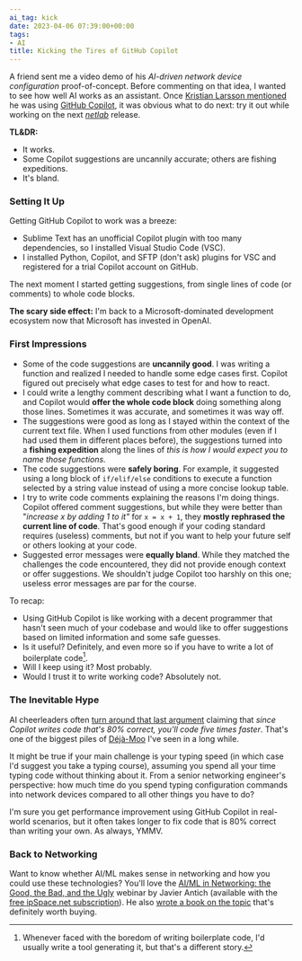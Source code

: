 ```yaml
---
ai_tag: kick
date: 2023-04-06 07:39:00+00:00
tags:
- AI
title: Kicking the Tires of GitHub Copilot
---
```

A friend sent me a video demo of his *AI-driven network device configuration* proof-of-concept. Before commenting on that idea, I wanted to see how well AI works as an assistant. Once [Kristian Larsson mentioned](https://twitter.com/plajjan/status/1640088978228408326) he was using [GitHub Copilot](https://github.com/features/copilot), it was obvious what to do next: try it out while working on the next *[netlab](https://netlab.tools/)* release.

**TL&DR:**

-   It works.
-   Some Copilot suggestions are uncannily accurate; others are fishing expeditions.
-   It's bland.
<!--more-->
### Setting It Up

Getting GitHub Copilot to work was a breeze:

-   Sublime Text has an unofficial Copilot plugin with too many dependencies, so I installed Visual Studio Code (VSC).
-   I installed Python, Copilot, and SFTP (don't ask) plugins for VSC and registered for a trial Copilot account on GitHub.

The next moment I started getting suggestions, from single lines of code (or comments) to whole code blocks.

**The scary side effect:** I'm back to a Microsoft-dominated development ecosystem now that Microsoft has invested in OpenAI.

### First Impressions

-   Some of the code suggestions are **uncannily good**. I was writing a function and realized I needed to handle some edge cases first. Copilot figured out precisely what edge cases to test for and how to react. 
-   I could write a lengthy comment describing what I want a function to do, and Copilot would **offer the whole code block** doing something along those lines. Sometimes it was accurate, and sometimes it was way off.
-   The suggestions were good as long as I stayed within the context of the current text file. When I used functions from other modules (even if I had used them in different places before), the suggestions turned into a **fishing expedition** along the lines of *this is how I would expect you to name those functions.*
-   The code suggestions were **safely boring**. For example, it suggested using a long block of `if/elif/else` conditions to execute a function selected by a string value instead of using a more concise lookup table.
-   I try to write code comments explaining the reasons I'm doing things. Copilot offered comment suggestions, but while they were better than "*increase x by adding 1 to it"* for `x = x + 1`, they **mostly rephrased the current line of code**. That's good enough if your coding standard requires (useless) comments, but not if you want to help your future self or others looking at your code.
-   Suggested error messages were **equally bland**. While they matched the challenges the code encountered, they did not provide enough context or offer suggestions. We shouldn't judge Copilot too harshly on this one; useless error messages are par for the course.

To recap:

-   Using GitHub Copilot is like working with a decent programmer that hasn't seen much of your codebase and would like to offer suggestions based on limited information and some safe guesses.
-   Is it useful? Definitely, and even more so if you have to write a lot of boilerplate code[^BP].
-   Will I keep using it? Most probably.
-   Would I trust it to write working code? Absolutely not.

[^BP]: Whenever faced with the boredom of writing boilerplate code, I'd usually write a tool generating it, but that's a different story.

### The Inevitable Hype

AI cheerleaders often [turn around that last argument](https://about.sourcegraph.com/blog/cheating-is-all-you-need) claiming that _since Copilot writes code that's 80% correct, you'll code five times faster_. That's one of the biggest piles of [Déjà-Moo](https://idioms.thefreedictionary.com/d%C3%A9j%C3%A0+moo) I've seen in a long while.

It might be true if your main challenge is your typing speed (in which case I'd suggest you take a typing course), assuming you spend all your time typing code without thinking about it. From a senior networking engineer's perspective: how much time do you spend typing configuration commands into network devices compared to all other things you have to do?

I'm sure you get performance improvement using GitHub Copilot in real-world scenarios, but it often takes longer to fix code that is 80% correct than writing your own. As always, YMMV.

### Back to Networking

Want to know whether AI/ML makes sense in networking and how you could use these technologies? You'll love the [AI/ML in Networking: the Good, the Bad, and the Ugly](https://www.ipspace.net/AI_and_ML_in_Networking) webinar by Javier Antich (available with the [free ipSpace.net subscription](https://www.ipspace.net/Subscription/Free)). He also [wrote a book on the topic](https://blog.ipspace.net/2023/02/machine-learning-network-cloud.html) that's definitely worth buying.
